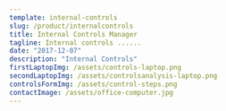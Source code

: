 ```yaml
---
template: internal-controls
slug: /product/internalcontrols
title: Internal Controls Manager
tagline: Internal controls ......
date: "2017-12-07"
description: "Internal Controls"
firstLaptopImg: /assets/controls-laptop.png
secondLaptopImg: /assets/controlsanalysis-laptop.png
controlsFormImg: /assets/control-steps.png
contactImage: /assets/office-computer.jpg
---
```

